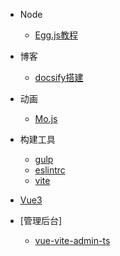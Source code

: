 * Node
    * [Egg.js教程](egg/)

* 博客
    * [docsify搭建](ydocsify/)

* 动画
    * [Mo.js](mojs/)

* 构建工具
    * [gulp](gulp/)
    * [eslintrc](eslintrc/)
    * [vite](vite/)

* [Vue3](vue3/)

* [管理后台]
  * [vue-vite-admin-ts](vue-vite-admin-ts)